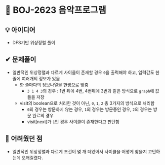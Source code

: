 # 🔎 BOJ-2623 음악프로그램
## 💡 아이디어
- DFS기반 위상정렬 풀이
## ✔ 문제풀이
- 일반적인 위상정렬과 다르게 사이클이 존재할 경우 `0`을 출력해야 하고, 입력값도 한 줄에 여러개의 정보가 있음
    - 한 줄마다의 정보나열을 한쌍으로 맞춤
        - `3 1 4 3`의 경우 : 1번 뒤에 4번, 4번뒤에 3번과 같은 방식으로 `graph`에 값들을 저장
    - visit의 boolean으로 처리한 것이 아닌, `0`, `1`, `2` 총 3가지의 방식으로 처리함
        - `0`의 경우는 방문하지 않는 경우, `1`의 경우는 방문중인 경우, `2`의 경우는 방문 완료의 경우
        - visit[next]가 `1`인 경우 사이클이 존재한다고 판단함

## 🤕 어려웠던 점
- 일반적인 위상정렬과 다르게 조건이 몇 개 더있어서 사이클을 어떻게 찾을지 고민하는데 오래걸렸다.